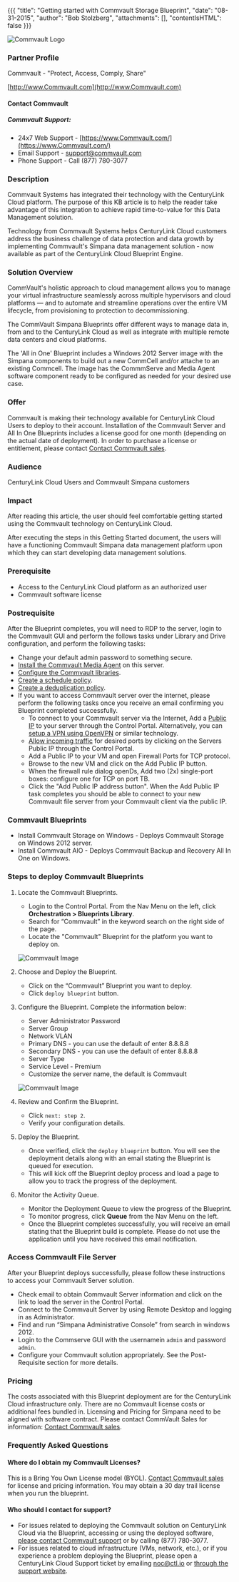 {{{
  "title": "Getting started with Commvault Storage Blueprint",
  "date": "08-31-2015",
  "author": "Bob Stolzberg",
  "attachments": [],
  "contentIsHTML": false
}}}

![Commvault Logo](../../images/commvault-logo.png)

### Partner Profile
Commvault - "Protect, Access, Comply, Share"

[http://www.Commvault.com](http://www.Commvault.com)

#### Contact Commvault   
##### Commvault Support:
* 24x7 Web Support - [https://www.Commvault.com/](https://www.Commvault.com/)
* Email Support - [support@commvault.com](mailto:support@commvault.com)
* Phone Support - Call (877) 780-3077

### Description
Commvault Systems has integrated their technology with the CenturyLink Cloud platform. The purpose of this KB article is to help the reader take advantage of this integration to achieve rapid time-to-value for this Data Management solution.

Technology from Commvault Systems helps CenturyLink Cloud customers address the business challenge of data protection and data growth by implementing Commvault's Simpana data management solution - now available as part of the CenturyLink Cloud Blueprint Engine.

### Solution Overview
CommVault's holistic approach to cloud management allows you to manage your virtual infrastructure seamlessly across multiple hypervisors and cloud platforms — and to automate and streamline operations over the entire VM lifecycle, from provisioning to protection to decommissioning.

The CommVault Simpana Blueprints offer different ways to manage data in, from and to the CenturyLink Cloud as well as integrate with multiple remote data centers and cloud platforms.

The 'All in One' Blueprint includes a Windows 2012 Server image with the Simpana components to build out a new CommCell and/or attache to an existing Commcell. The image has the CommmServe and Media Agent software component ready to be configured as needed for your desired use case.

### Offer
Commvault is making their technology available for CenturyLink Cloud Users to deploy to their account. Installation of the Commvault Server and All In One Blueprints includes a license good for one month (depending on the actual date of deployment). In order to purchase a license or entitlement, please contact [Contact Commvault sales](http://www.commvault.com/contact-us).

### Audience
CenturyLink Cloud Users and Commvault Simpana customers

### Impact
After reading this article, the user should feel comfortable getting started using the Commvault technology on CenturyLink Cloud.

After executing the steps in this Getting Started document, the users will have a functioning Commvault Simpana data management platform upon which they can start developing data management solutions.

### Prerequisite
* Access to the CenturyLink Cloud platform as an authorized user
* Commvault software license

### Postrequisite
After the Blueprint completes, you will need to RDP to the server, login to the Commvault GUI and perform the follows tasks under Library and Drive configuration, and perform the following tasks:
* Change your default admin password to something secure.
* [Install the Commvault Media Agent](http://documentation.commvault.com/commvault/v10/article?p=deployment.html) on this server.
* [Configure the Commvault libraries](http://documentation.commvault.com/commvault/v10/article?p=features/library_drive_config/library_drive_configuration_getting_started.html).
* [Create a schedule policy](http://documentation.commvault.com/commvault/v10/article?p=features/schedule_policy/getting_started.htm).
* [Create a deduplication policy](http://documentation.commvault.com/commvault/v10/article?p=features/deduplication/t_creating_a_global_deduplication_policy.htm).
* If you want to access Commvault server over the internet, please perform the following tasks once you receive an email confirming you Blueprint completed successfully.
   * To connect to your Commvault server via the Internet, Add a [Public IP](../../Network/how-to-add-public-ip-to-virtual-machine.md) to your server through the Control Portal. Alternatively, you can [setup a VPN using OpenVPN](../../Network/how-to-configure-client-vpn.md) or similar technology.
   * [Allow incoming traffic](../../Network/how-to-add-public-ip-to-virtual-machine.md) for desired ports by clicking on the Servers Public IP through the Control Portal.
   * Add a Public IP to your VM and open Firewall Ports for TCP protocol.
   * Browse to the new VM and click on the Add Public IP button.
   * When the firewall rule dialog openDs, Add two (2x) single-port boxes: configure one for TCP on port TB.
   * Click the "Add Public IP address button". When the Add Public IP task completes you should be able to connect to your new Commvault file server from your Commvault client via the public IP.

### Commvault Blueprints
* Install Commvault Storage on Windows - Deploys Commvault Storage on Windows 2012 server.
* Install Commvault AIO - Deploys Commvault Backup and Recovery All In One on Windows.

### Steps to deploy Commvault Blueprints
1. Locate the Commvault Blueprints.
   * Login to the Control Portal. From the Nav Menu on the left, click **Orchestration > Blueprints Library**.
   * Search for “Commvault” in the keyword search on the right side of the page.
   * Locate the "Commvault" Blueprint for the platform you want to deploy on.

   ![Commvault Image](../../images/ecosystem-Commvault-1.png)

2. Choose and Deploy the Blueprint.
   * Click on the “Commvault” Blueprint you want to deploy.
   * Click `deploy blueprint` button.

3. Configure the Blueprint.
   Complete the information below:
   * Server Administrator Password
   * Server Group
   * Network VLAN
   * Primary DNS - you can use the default of enter 8.8.8.8
   * Secondary DNS - you can use the default of enter 8.8.8.8
   * Server Type
   * Service Level - Premium
   * Customize the server name, the default is Commvault

   ![Commvault Image](../../images/ecosystem-Commvault-2.png)

4. Review and Confirm the Blueprint.
   * Click `next: step 2`.
   * Verify your configuration details.

5. Deploy the Blueprint.
   * Once verified, click the `deploy blueprint` button. You will see the deployment details along with an email stating the Blueprint is queued for execution.
   * This will kick off the Blueprint deploy process and load a page to allow you to track the progress of the deployment.

6. Monitor the Activity Queue.
   * Monitor the Deployment Queue to view the progress of the Blueprint.
   * To monitor progress, click **Queue** from the Nav Menu on the left.
   * Once the Blueprint completes successfully, you will receive an email stating that the Blueprint build is complete. Please do not use the application until you have received this email notification.

### Access Commvault File Server
After your Blueprint deploys successfully, please follow these instructions to access your Commvault Server solution.
* Check email to obtain Commvault Server information and click on the link to load the server in the Control Portal.
* Connect to the Commvault Server by using Remote Desktop and logging in as Administrator.
* Find and run “Simpana Administrative Console” from search in windows 2012.
* Login to the Commserve GUI with the usernamein `admin` and password `admin`.
* Configure your Commvault solution appropriately. See the Post-Requisite section for more details.

### Pricing
The costs associated with this Blueprint deployment are for the CenturyLink Cloud infrastructure only. There are no Commvault license costs or additional fees bundled in. Licensing and Pricing for Simpana need to be aligned with software contract. Please contact CommVault Sales for information: [Contact Commvault sales](http://www.commvault.com/contact-us).

### Frequently Asked Questions

#### Where do I obtain my Commvault Licenses?
This is a Bring You Own License model (BYOL). [Contact Commvault sales](http://www.commvault.com/contact-us) for license and pricing information. You may obtain a 30 day trail license when you run the blueprint.

#### Who should I contact for support?
* For issues related to deploying the Commvault solution on CenturyLink Cloud via the Blueprint, accessing or using the deployed software, [please contact Commvault support](mailto:support@commvault.com) or by calling (877) 780-3077.
* For issues related to cloud infrastructure (VMs, network, etc.), or if you experience a problem deploying the Blueprint, please open a CenturyLink Cloud Support ticket by emailing [noc@ctl.io](mailto:noc@ctl.io) or [through the support website](https://t3n.zendesk.com/tickets/new).
